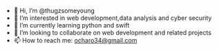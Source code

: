 - 👋 Hi, I’m @thugzsomeyoung
- 👀 I’m interested in web development,data analysis and cyber security 
- 🌱 I’m currently learning python and swift
- 💞️ I’m looking to collaborate on web development and related projects 
- 📫 How to reach me: ocharo34@gmail.com

<!---
thugzsomeyoung/thugzsomeyoung is a ✨ special ✨ repository because its `README.md` (this file) appears on your GitHub profile.
You can click the Preview link to take a look at your changes.
--->
